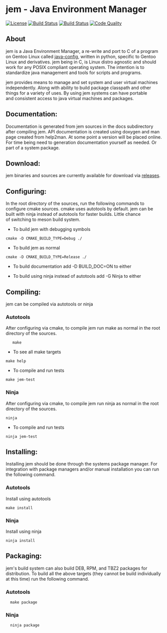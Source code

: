 # jem - Java Environment Manager
[![License](http://img.shields.io/badge/license-GPLv3-blue.svg?colorB=9977bb&style=plastic)](https://github.com/Obsidian-StudiosInc/jem/blob/master/LICENSE)
[![Build Status](https://img.shields.io/travis/Obsidian-StudiosInc/jem/master.svg?colorA=9977bb&style=plastic)](https://travis-ci.org/Obsidian-StudiosInc/jem)
[![Build Status](https://img.shields.io/shippable/5840e5d8112fc80f00e0cb41/master.svg?colorA=9977bb&style=plastic)](https://app.shippable.com/projects/5840e5d8112fc80f00e0cb41/)
[![Code Quality](https://img.shields.io/coverity/scan/12326.svg?colorA=9977bb&style=plastic)](https://scan.coverity.com/projects/obsidian-studiosinc-jem)

## About

jem is a Java Environment Manager, a re-write and port to C of a 
program on Gentoo Linux called 
[java-config](https://github.com/gentoo/java-config), written in 
python, specific to Gentoo Linux and derivatives. jem being in C, is 
Linux distro agnostic and should work for any POSIX compliant 
operating system. The intention is to standardize java management and 
tools for scripts and programs.

jem provides means to manage and set system and user virtual machines 
independently. Along with ability to build package classpath and other 
things for a variety of uses. By using jem systems can have portable  
and consistent access to java virtual machines and packages.

## Documentation:

Documentation is generated from jem sources in the docs subdirectory  
after compiling jem. API documentation is created using doxygen and man 
page created from help2man. At some point a version will be placed 
online. For time being need to generation documentation yourself as 
needed. Or part of a system package.

## Download:

jem binaries and sources are currently available for download via 
[releases](https://github.com/Obsidian-StudiosInc/jem/releases).

## Configuring:

In the root directory of the sources, run the following commands to  
configure cmake sources. cmake uses autotools by default. jem can be  
built with ninja instead of autotools for faster builds. Little chance  
of switching to meson build system.

 - To build jem with debugging symbols

```
cmake -D CMAKE_BUILD_TYPE=Debug ./
```
 - To build jem as normal

```
cmake -D CMAKE_BUILD_TYPE=Release ./
```
 - To build documentation add -D BUILD_DOC=ON to either

 - To build using ninja instead of autotools add -G Ninja to either


## Compiling:
jem can be compiled via autotools or ninja

### Autotools
After configuring via cmake, to compile jem run make as normal in the 
root directory of the sources.
```
   make
```
 - To see all make targets

```
make help
``` 
 - To compile and run tests

```
make jem-test
```

### Ninja
After configuring via cmake, to compile jem run ninja as normal in the
root directory of the sources.
```
ninja
```
 - To compile and run tests

```
ninja jem-test
```

## Installing:

Installing jem should be done through the systems package manager. For 
integration with package managers and/or manual installation you can 
run the following command.

### Autotools
Install using autotools
```
make install
```

### Ninja
Install using ninja
```
ninja install
```

## Packaging:

jem's build system can also build DEB, RPM, and TBZ2 packages for 
distribution. To build all the above targets (they cannot be build 
individually at this time) run the following command.

### Autotools
```
  make package
```

### Ninja
```
  ninja package
```

